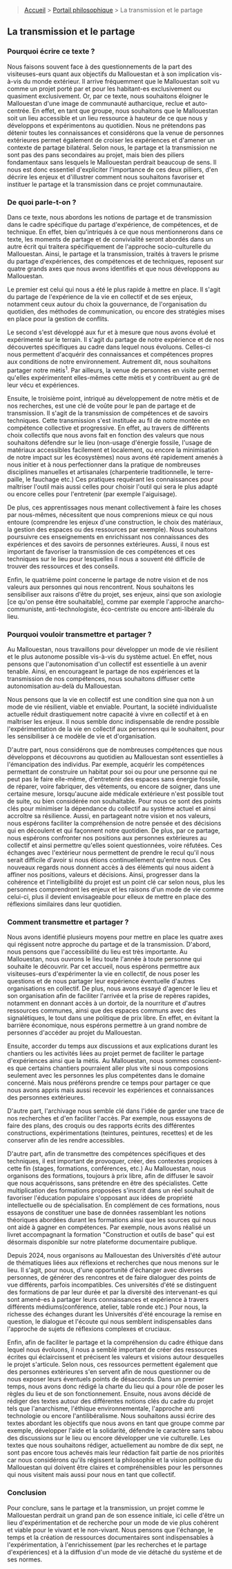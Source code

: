 > [Accueil](../../) > [Portail philosophique](../) > La transmission et le partage 

## La transmission et le partage 

### Pourquoi écrire ce texte ? 
Nous faisons souvent face à des questionnements de la part des visiteuses-eurs quant aux objectifs du Mallouestan et à son implication vis-à-vis du monde extérieur. Il arrive fréquemment que le Mallouestan soit vu comme un projet porté par et pour les habitant-es exclusivement ou quasiment exclusivement. Or, par ce texte, nous souhaitons éloigner le Mallouestan d'une image de communauté autharcique, reclue et auto-centrée. En effet, en tant que groupe, nous souhaitons que le Mallouestan soit un lieu accessible et un lieu ressource à hauteur de ce que nous y développons et expérimentons au quotidien. Nous ne prétendons pas détenir toutes les connaissances et considérons que la venue de personnes extérieures permet également de croiser les expériences et d'amener un contexte de partage bilatéral. Selon nous, le partage et la transmission ne sont pas des pans secondaires au projet, mais bien des piliers fondamentaux sans lesquels le Mallouestan perdrait beaucoup de sens. Il nous est donc essentiel d'expliciter l'importance de ces deux pilliers, d'en décrire les enjeux et d'illustrer comment nous souhaitons favoriser et instituer le partage et la transmission dans ce projet communautaire.

### De quoi parle-t-on ? 
Dans ce texte, nous abordons les notions de partage et de transmission dans le cadre spécifique du partage d'expérience, de compétences, et de technique. En effet, bien qu'intriqués à ce que nous mentionnerons dans ce texte, les moments de partage et de convivialité seront abordés dans un autre écrit qui traitera spécifiquement de l'approche socio-culturelle du Mallouestan. Ainsi, le partage et la transmission, traités à travers le prisme du partage d'expériences, des compétences et de techniques, reposent sur quatre grands axes que nous avons identifiés et que nous développons au Mallouestan. 

Le premier est celui qui nous a été le plus rapide à mettre en place. Il s'agit du partage de l'expérience de la vie en collectif et de ses enjeux, notamment ceux autour du choix la gouvernance, de l'organisation du quotidien, des méthodes de communication, ou encore des stratégies mises en place pour la gestion de conflits.

Le second s'est développé aux fur et à mesure que nous avons évolué et expérimenté sur le terrain. Il s'agit du partage de notre expérience et de nos découvertes spécifiques au cadre dans lequel nous évoluons. Celles-ci nous permettent d'acquérir des connaissances et compétences propres aux conditions de notre environnement. Autrement dit, nous souhaitons partager notre mètis<sup>1</sup>. Par ailleurs, la venue de personnes en visite permet qu'elles expérimentent elles-mêmes cette mètis et y contribuent au gré de leur vécu et expériences.

Ensuite, le troisième point, intriqué au développement de notre mètis et de nos recherches, est une clé de voûte pour le pan de partage et de transmission. Il s'agit de la transmission de compétences et de savoirs techniques. Cette transmission s'est instituée au fil de notre montée en compétence collective et progressive. En effet, au travers de différents choix collectifs que nous avons fait en fonction des valeurs que nous souhaitons défendre sur le lieu (non-usage d'énergie fossile, l'usage de matériaux accessibles facilement et localement, ou encore la minimisation de notre impact sur les écosystèmes) nous avons été rapidement amenés à nous initier et à nous perfectionner dans la pratique de nombreuses disciplines manuelles et artisanales (charpenterie traditionnelle, le terre-paille, le fauchage etc.) Ces pratiques requérant les connaissances pour maîtriser l'outil mais aussi celles pour choisir l'outil qui sera le plus adapté ou encore celles pour l'entretenir (par exemple l'aiguisage).

De plus, ces apprentissages nous menant collectivement à faire les choses par nous-mêmes, nécessitent que nous comprenions mieux ce qui nous entoure (comprendre les enjeux d'une construction, le choix des matériaux, la gestion des espaces ou des ressources par exemple). Nous souhaitons poursuivre ces enseignements en enrichissant nos connaissances des expériences et des savoirs de personnes extérieures. Aussi, il nous est important de favoriser la transmission de ces compétences et ces techniques sur le lieu pour lesquelles il nous a souvent été difficile de trouver des ressources et des conseils. 

Enfin, le quatrième point concerne le partage de notre vision et de nos valeurs aux personnes qui nous rencontrent. Nous souhaitons les sensibiliser aux raisons d'être du projet, ses enjeux, ainsi que son axiologie [ce qu'on pense être souhaitable], comme par exemple l'approche anarcho-communiste, anti-technologiste, éco-centriste ou encore anti-libérale du lieu.

### Pourquoi vouloir transmettre et partager ? 
Au Mallouestan, nous travaillons pour développer un mode de vie résilient et le plus autonome possible vis-à-vis du système actuel. En effet, nous pensons que l'autonomisation d'un collectif est essentielle à un avenir tenable. Ainsi, en encourageant le partage de nos expériences et la transmission de nos compétences, nous souhaitons diffuser cette autonomisation au-delà du Mallouestan. 

Nous pensons que la vie en collectif est une condition sine qua non à un mode de vie résilient, viable et enviable. Pourtant, la société individualiste actuelle réduit drastiquement notre capacité à vivre en collectif et à en maîtriser les enjeux. Il nous semble donc indispensable de rendre possible l'expérimentation de la vie en collectif aux personnes qui le souhaitent, pour les sensibiliser à ce modèle de vie et d'organisation. 

D'autre part, nous considérons que de nombreuses compétences que nous développons et découvrons au quotidien au Mallouestan sont essentielles à l'émancipation des individus. Par exemple, acquérir les compétences permettant de construire un habitat pour soi ou pour une personne qui ne peut pas le faire elle-même, d'entretenir des espaces sans énergie fossile, de réparer, voire fabriquer, des vêtements, ou encore de soigner, dans une certaine mesure, lorsqu'aucune aide médicale extérieure n'est possible tout de suite, ou bien considérée non souhaitable. Pour nous ce sont des points clés pour minimiser la dépendance du collectif au système actuel et ainsi accroître sa résilience. Aussi, en partageant notre vision et nos valeurs, nous espérons faciliter la compréhension de notre pensée et des décisions qui en découlent et qui façonnent notre quotidien. De plus, par ce partage, nous espérons confronter nos positions aux personnes extérieures au collectif et ainsi permettre qu'elles soient questionnées, voire réfutées. Ces échanges avec l'extérieur nous permettent de prendre le recul qu'il nous serait difficile d'avoir si nous étions continuellement qu'entre nous. Ces nouveaux regards nous donnent accès à des éléments qui nous aident à affiner nos positions, valeurs et décisions. Ainsi, progresser dans la cohérence et l'intelligibilité du projet est un point clé car selon nous, plus les personnes comprendront les enjeux et les raisons d'un mode de vie comme celui-ci, plus il devient envisageable pour elleux de mettre en place des réflexions similaires dans leur quotidien.

### Comment transmettre et partager ? 
Nous avons identifié plusieurs moyens pour mettre en place les quatre axes qui régissent notre approche du partage et de la transmission. D'abord, nous pensons que l'accessibilité du lieu est très importante. Au Mallouestan, nous ouvrons le lieu toute l'année à toute personne qui souhaite le découvrir. Par cet accueil, nous espérons permettre aux visiteuses-eurs d'expérimenter la vie en collectif, de nous poser les questions et de nous partager leur expérience éventuelle d'autres organisations en collectif. De plus, nous avons essayé d'agencer le lieu et son organisation afin de faciliter l'arrivée et la prise de repères rapides, notamment en donnant accès à un dortoir, de la nourriture et d'autres ressources communes, ainsi que des espaces communs avec des signalétiques, le tout dans une politique de prix libre. En effet, en évitant la barrière économique, nous espérons permettre à un grand nombre de personnes d'accéder au projet du Mallouestan.

Ensuite, accorder du temps aux discussions et aux explications durant les chantiers ou les activités liées au projet permet de faciliter le partage d'expériences ainsi que la mètis. Au Mallouestan, nous sommes conscient-es que certains chantiers pourraient aller plus vite si nous composions seulement avec les personnes les plus compétentes dans le domaine concerné. Mais nous préférons prendre ce temps pour partager ce que nous avons appris mais aussi recevoir les expériences et connaissances des personnes extérieures. 

D'autre part, l'archivage nous semble clé dans l'idée de garder une trace de nos recherches et d'en faciliter l'accès. Par exemple, nous essayons de faire des plans, des croquis ou des rapports écrits des différentes constructions, expérimentations (teintures, peintures, recettes) et de les conserver afin de les rendre accessibles.

D'autre part, afin de transmettre des compétences spécifiques et des techniques, il est important de provoquer, créer, des contextes propices à cette fin (stages, formations, conférences, etc.) Au Mallouestan, nous organisons des formations, toujours à prix libre, afin de diffuser le savoir que nous acquérissons, sans prétendre en être des spécialistes. Cette multiplication des formations proposées s'inscrit dans un réel souhait de favoriser l'éducation populaire s'opposant aux idées de propriété intellectuelle ou de spécialisation. En complément de ces formations, nous essayons de constituer une base de données rassemblant les notions théoriques abordées durant les formations ainsi que les sources qui nous ont aidé à gagner en compétences. Par exemple, nous avons réalisé un livret accompagnant la formation "Construction et outils de base" qui est désormais disponible sur notre plateforme documentaire publique. 

Depuis 2024, nous organisons au Mallouestan des Universités d'été autour de thématiques liées aux réflexions et recherches que nous menons sur le lieu. Il s'agit, pour nous, d'une opportunité d'échanger avec diverses personnes, de générer des rencontres et de faire dialoguer des points de vue différents, parfois incompatibles. Ces universités d'été se distinguent des formations de par leur durée et  par la diversité des intervenant-es qui sont amené-es à partager leurs connaissances et expérience à travers différents médiums(conférence, atelier, table ronde etc.) Pour nous, la richesse des échanges durant les Universités d'été encourage la remise en question, le dialogue et l'écoute qui nous semblent indispensables dans l'approche de sujets de réflexions complexes et cruciaux.

Enfin, afin de faciliter le partage et la compréhension du cadre éthique dans lequel nous évoluons, il nous a semblé important de créer des ressources écrites qui éclaircissent et précisent les valeurs et visions autour desquelles le projet s'articule. Selon nous, ces ressources permettent également que des personnes extérieures s'en servent afin de nous questionner ou de nous exposer leurs éventuels points de désaccords. Dans un premier temps, nous avons donc rédigé la charte du lieu qui a pour rôle de poser les règles du lieu et de son fonctionnement. Ensuite, nous avons décidé de rédiger des textes autour des différentes notions clés du cadre du projet tels que l'anarchisme, l'éthique environnementale, l'approche anti technologie ou encore l'antilibéralisme. Nous souhaitons aussi écrire des textes abordant les objectifs que nous avons en tant que groupe comme par exemple, développer l'aide et la solidarité, défendre le caractère sans tabou des discussions sur le lieu ou encore développer une vie culturelle. Les textes que nous souhaitons rédiger, actuellement au nombre de dix sept, ne sont pas encore tous achevés mais leur rédaction fait partie de nos priorités car nous considérons qu'ils régissent la philosophie et la vision politique du Mallouestan qui doivent être claires et compréhensibles pour les personnes qui nous visitent mais aussi pour nous en tant que collectif.

### Conclusion
Pour conclure, sans le partage et la transmission, un projet comme le Mallouestan perdrait un grand pan de son essence initiale, ici celle d'être un lieu d'expérimentation et de recherche pour un mode de vie plus cohérent et viable pour le vivant et le non-vivant. Nous pensons que l'échange, le temps et la création de ressources documentaires sont indispensables à l'expérimentation, à l'enrichissement (par les recherches et le partage d'expériences) et à la diffusion d'un mode de vie détaché du système et de ses normes.

